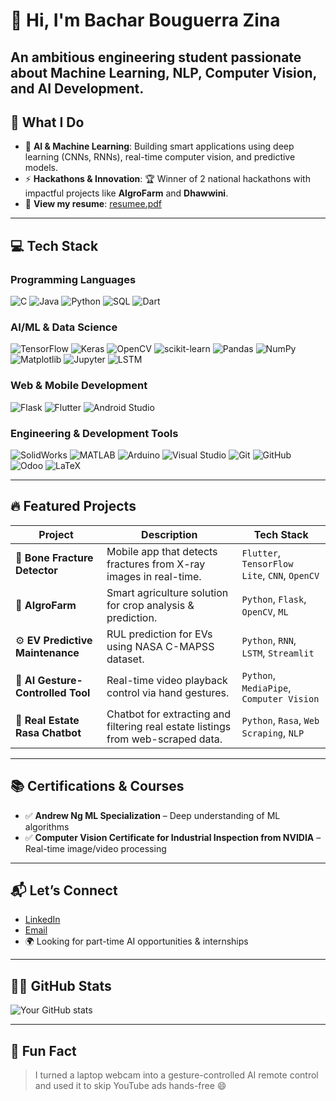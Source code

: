 # 👋 Hi, I'm Bachar Bouguerra Zina

An ambitious engineering student passionate about **Machine Learning, NLP, Computer Vision, and AI Development**.
---

## 🧠 What I Do

- 🧪 **AI & Machine Learning**: Building smart applications using deep learning (CNNs, RNNs), real-time computer vision, and predictive models.
- ⚡ **Hackathons & Innovation**: 🏆 Winner of 2 national hackathons with impactful projects like **AIgroFarm** and **Dhawwini**.
- 📄 **View my resume**: [resumee.pdf](https://github.com/user-attachments/files/21714340/resumee.pdf)



---
## 💻 Tech Stack

### Programming Languages
![C](https://img.shields.io/badge/C-00599C?style=for-the-badge&logo=c&logoColor=white)
![Java](https://img.shields.io/badge/Java-ED8B00?style=for-the-badge&logo=openjdk&logoColor=white)
![Python](https://img.shields.io/badge/Python-3776AB?style=for-the-badge&logo=python&logoColor=white)
![SQL](https://img.shields.io/badge/SQL-4479A1?style=for-the-badge&logo=mysql&logoColor=white)
![Dart](https://img.shields.io/badge/Dart-0175C2?style=for-the-badge&logo=dart&logoColor=white)

### AI/ML & Data Science
![TensorFlow](https://img.shields.io/badge/TensorFlow-FF6F00?style=for-the-badge&logo=tensorflow&logoColor=white)
![Keras](https://img.shields.io/badge/Keras-D00000?style=for-the-badge&logo=keras&logoColor=white)
![OpenCV](https://img.shields.io/badge/OpenCV-5C3EE8?style=for-the-badge&logo=opencv&logoColor=white)
![scikit-learn](https://img.shields.io/badge/scikit--learn-F7931E?style=for-the-badge&logo=scikit-learn&logoColor=white)
![Pandas](https://img.shields.io/badge/Pandas-150458?style=for-the-badge&logo=pandas&logoColor=white)
![NumPy](https://img.shields.io/badge/Numpy-013243?style=for-the-badge&logo=numpy&logoColor=white)
![Matplotlib](https://img.shields.io/badge/Matplotlib-00599C?style=for-the-badge&logo=matplotlib&logoColor=white)
![Jupyter](https://img.shields.io/badge/Jupyter-F37626?style=for-the-badge&logo=jupyter&logoColor=white)
![LSTM](https://img.shields.io/badge/LSTM-FF6F00?style=for-the-badge&logo=tensorflow&logoColor=white)

### Web & Mobile Development
![Flask](https://img.shields.io/badge/Flask-000000?style=for-the-badge&logo=flask&logoColor=white)
![Flutter](https://img.shields.io/badge/Flutter-02569B?style=for-the-badge&logo=flutter&logoColor=white)
![Android Studio](https://img.shields.io/badge/Android_Studio-3DDC84?style=for-the-badge&logo=android-studio&logoColor=white)

### Engineering & Development Tools
![SolidWorks](https://img.shields.io/badge/SolidWorks-00599C?style=for-the-badge&logo=dass&logoColor=white)
![MATLAB](https://img.shields.io/badge/MATLAB-0076A8?style=for-the-badge&logo=mathworks&logoColor=white)
![Arduino](https://img.shields.io/badge/Arduino-00979D?style=for-the-badge&logo=arduino&logoColor=white)
![Visual Studio](https://img.shields.io/badge/Visual_Studio-5C2D91?style=for-the-badge&logo=visual-studio&logoColor=white)
![Git](https://img.shields.io/badge/Git-F05032?style=for-the-badge&logo=git&logoColor=white)
![GitHub](https://img.shields.io/badge/GitHub-100000?style=for-the-badge&logo=github&logoColor=white)
![Odoo](https://img.shields.io/badge/Odoo-714B67?style=for-the-badge&logo=odoo&logoColor=white)
![LaTeX](https://img.shields.io/badge/LaTeX-008080?style=for-the-badge&logo=latex&logoColor=white)


---
## 🔥 Featured Projects

| Project | Description | Tech Stack |
|--------|-------------|------------|
| 🦴 **Bone Fracture Detector** | Mobile app that detects fractures from X-ray images in real-time. | `Flutter`, `TensorFlow Lite`, `CNN`, `OpenCV` |
| 🌿 **AIgroFarm** | Smart agriculture solution for crop analysis & prediction. | `Python`, `Flask`, `OpenCV`, `ML` |
| ⚙️ **EV Predictive Maintenance** | RUL prediction for EVs using NASA C-MAPSS dataset. | `Python`, `RNN`, `LSTM`, `Streamlit` |
| 🧤 **AI Gesture-Controlled Tool** | Real-time video playback control via hand gestures. | `Python`, `MediaPipe`, `Computer Vision` |
| 💬 **Real Estate Rasa Chatbot** | Chatbot for extracting and filtering real estate listings from web-scraped data. | `Python`, `Rasa`, `Web Scraping`, `NLP` |

---



## 📚 Certifications & Courses

- ✅ **Andrew Ng ML Specialization** – Deep understanding of ML algorithms
- ✅ **Computer Vision Certificate for Industrial Inspection from NVIDIA** – Real-time image/video processing

---

## 📬 Let’s Connect

- [LinkedIn](https://www.linkedin.com/in/bouguerra-bachar/)
- [Email](bachar.bouguerrazina@insat.ucar.tn)
- 🌍 Looking for part-time AI opportunities & internships

---

## 🧑‍💻 GitHub Stats

![Your GitHub stats](https://github-readme-stats.vercel.app/api?username=Bachar02&show_icons=true&theme=tokyonight)

---

## 📝 Fun Fact

> I turned a laptop webcam into a gesture-controlled AI remote control and used it to skip YouTube ads hands-free 😄

